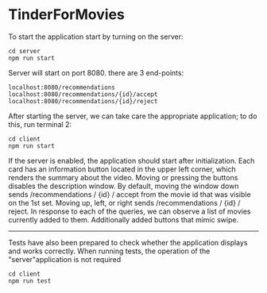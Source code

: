 # TinderForMovies
To start the application start by turning on the server:
```
cd server
npm run start
```
Server will start on port 8080.
there are 3 end-points:
```
localhost:8080/recommendations
localhost:8080/recommendations/{id}/accept
localhost:8080/recommendations/{id}/reject
```
After starting the server, we can take care the appropriate application; 
to do this, run terminal 2:
```
cd client
npm run start
```
If the server is enabled, the application should start after initialization. 
Each card has an information button located in the upper left corner, which renders the summary about the video. 
Moving or pressing the buttons disables the description window. 
By default, moving the window down sends /recommendations / {id} / accept from the movie id that was visible on the 1st set. 
Moving up, left, or right sends /recommendations / {id} / reject. 
In response to each of the queries, we can observe a list of movies currently added to them. 
Additionally added buttons that mimic swipe.
__________________
Tests have also been prepared to check whether the application displays and works correctly.
When running tests, the operation of the "server"application is not required
```
cd client
npm run test
```
